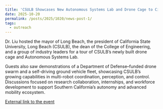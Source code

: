 ```yaml
---
title: 'CSULB Showcases New Autonomous Systems Lab and Drone Cage to City and Industry Leaders'
date: 2025-10-20
permalink: /posts/2025/1020/news-post-1/
tags:
  - outreach
---
```


Dr. Liu hosted the mayor of Long Beach, the president of California State University, Long Beach (CSULB), the dean of the College of Engineering, and a group of industry leaders for a tour of CSULB’s newly built drone cage and Autonomous Systems Lab. 

Guests also saw demonstrations of a Department of Defense–funded drone swarm and a self-driving ground vehicle fleet, showcasing CSULB’s growing capabilities in multi-robot coordination, perception, and control. Discussions focused on research collaboration, internships, and workforce development to support Southern California’s autonomy and advanced mobility ecosystem.


[External link to the event](https://www.presstelegram.com/2025/10/20/csulbs-college-of-engineering-awarded-2-27m-federal-grant-to-help-improve-its-facilities/)
